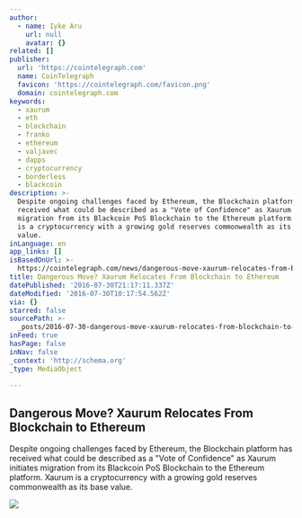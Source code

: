 ```yaml
---
author:
  - name: Iyke Aru
    url: null
    avatar: {}
related: []
publisher:
  url: 'https://cointelegraph.com'
  name: CoinTelegraph
  favicon: 'https://cointelegraph.com/favicon.png'
  domain: cointelegraph.com
keywords:
  - xaurum
  - eth
  - blockchain
  - franko
  - ethereum
  - valjavec
  - dapps
  - cryptocurrency
  - borderless
  - blackcoin
description: >-
  Despite ongoing challenges faced by Ethereum, the Blockchain platform has
  received what could be described as a "Vote of Confidence" as Xaurum initiates
  migration from its Blackcoin PoS Blockchain to the Ethereum platform. Xaurum
  is a cryptocurrency with a growing gold reserves commonwealth as its base
  value.
inLanguage: en
app_links: []
isBasedOnUrl: >-
  https://cointelegraph.com/news/dangerous-move-xaurum-relocates-from-blockchain-to-ethereum
title: Dangerous Move? Xaurum Relocates From Blockchain to Ethereum
datePublished: '2016-07-30T21:17:11.337Z'
dateModified: '2016-07-30T10:17:54.562Z'
via: {}
starred: false
sourcePath: >-
  _posts/2016-07-30-dangerous-move-xaurum-relocates-from-blockchain-to-ethereum.md
inFeed: true
hasPage: false
inNav: false
_context: 'http://schema.org'
_type: MediaObject

---
```

<article style=""><h1>Dangerous Move? Xaurum Relocates From Blockchain to Ethereum</h1><p>Despite ongoing challenges faced by Ethereum, the Blockchain platform has received what could be described as a "Vote of Confidence" as Xaurum initiates migration from its Blackcoin PoS Blockchain to the Ethereum platform. Xaurum is a cryptocurrency with a growing gold reserves commonwealth as its base value.</p><img src="https://cointelegraph.com/images/725_Ly9jb2ludGVsZWdyYXBoLmNvbS9zdG9yYWdlL3VwbG9hZHMvdmlldy82Mzk2ODM1OGNlYWIyZGUyMjJkMTRmOGRmZmY2NDFkNy5qcGc=.jpg" /></article>